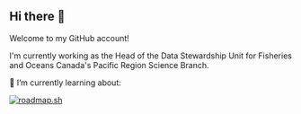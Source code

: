 ## Hi there 👋

Welcome to my GitHub account!

I'm currently working as the Head of the Data Stewardship Unit for Fisheries and Oceans Canada's Pacific Region Science Branch.

🌱 I’m currently learning about:
  
[![roadmap.sh](https://roadmap.sh/card/tall/67532a1aecc889bb0df60159?variant=dark)](https://roadmap.sh)
